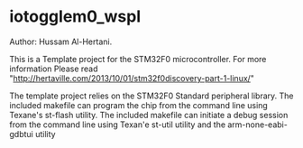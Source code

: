 iotogglem0_wspl
===============

Author: Hussam Al-Hertani.

This is a Template project for the STM32F0 microcontroller. For more information 
Please read "http://hertaville.com/2013/10/01/stm32f0discovery-part-1-linux/"

The template project relies on the STM32F0 Standard peripheral library.
The included makefile can program the chip from the command line using Texane's st-flash utility.
The included makefile can initiate a debug session from the command line using Texan'e st-util utility 
and the arm-none-eabi-gdbtui utility
